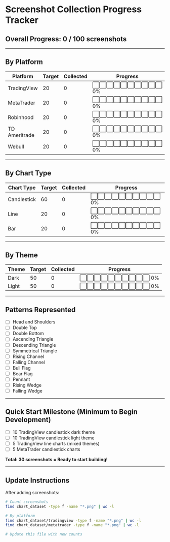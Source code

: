 # Screenshot Collection Progress Tracker

## Overall Progress: 0 / 100 screenshots

---

## By Platform

| Platform | Target | Collected | Progress |
|----------|--------|-----------|----------|
| TradingView | 20 | 0 | ⬜⬜⬜⬜⬜⬜⬜⬜⬜⬜ 0% |
| MetaTrader | 20 | 0 | ⬜⬜⬜⬜⬜⬜⬜⬜⬜⬜ 0% |
| Robinhood | 20 | 0 | ⬜⬜⬜⬜⬜⬜⬜⬜⬜⬜ 0% |
| TD Ameritrade | 20 | 0 | ⬜⬜⬜⬜⬜⬜⬜⬜⬜⬜ 0% |
| Webull | 20 | 0 | ⬜⬜⬜⬜⬜⬜⬜⬜⬜⬜ 0% |

---

## By Chart Type

| Chart Type | Target | Collected | Progress |
|------------|--------|-----------|----------|
| Candlestick | 60 | 0 | ⬜⬜⬜⬜⬜⬜⬜⬜⬜⬜ 0% |
| Line | 20 | 0 | ⬜⬜⬜⬜⬜⬜⬜⬜⬜⬜ 0% |
| Bar | 20 | 0 | ⬜⬜⬜⬜⬜⬜⬜⬜⬜⬜ 0% |

---

## By Theme

| Theme | Target | Collected | Progress |
|-------|--------|-----------|----------|
| Dark | 50 | 0 | ⬜⬜⬜⬜⬜⬜⬜⬜⬜⬜ 0% |
| Light | 50 | 0 | ⬜⬜⬜⬜⬜⬜⬜⬜⬜⬜ 0% |

---

## Patterns Represented

- [ ] Head and Shoulders
- [ ] Double Top
- [ ] Double Bottom
- [ ] Ascending Triangle
- [ ] Descending Triangle
- [ ] Symmetrical Triangle
- [ ] Rising Channel
- [ ] Falling Channel
- [ ] Bull Flag
- [ ] Bear Flag
- [ ] Pennant
- [ ] Rising Wedge
- [ ] Falling Wedge

---

## Quick Start Milestone (Minimum to Begin Development)

- [ ] 10 TradingView candlestick dark theme
- [ ] 10 TradingView candlestick light theme
- [ ] 5 TradingView line charts (mixed themes)
- [ ] 5 MetaTrader candlestick charts

**Total: 30 screenshots = Ready to start building!**

---

## Update Instructions

After adding screenshots:
```bash
# Count screenshots
find chart_dataset -type f -name "*.png" | wc -l

# By platform
find chart_dataset/tradingview -type f -name "*.png" | wc -l
find chart_dataset/metatrader -type f -name "*.png" | wc -l

# Update this file with new counts
```
